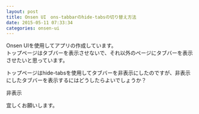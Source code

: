 ```yaml
---
layout: post
title: Onsen UI　ons-tabbarのhide-tabsの切り替え方法
date: 2015-05-11 07:33:34
categories: onsen-ui
---
```

<p>Onsen UIを使用してアプリの作成しています。<br>
トップページはタブバーを表示させないで、それ以外のページにタブバーを表示させたいと思っています。</p>

<p>トップページはhide-tabsを使用してタブバーを非表示にしたのですが、非表示にしたタブバーを表示するにはどうしたらよいでしょうか？</p>

<p>非表示<br>
</p>

<p>宜しくお願いします。</p>
